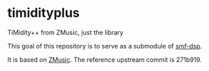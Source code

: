 # timidityplus
TiMidity++ from ZMusic, just the library

This goal of this repository is to serve as a submodule of [smf-dsp](https://github.com/jpcima/smf-dsp).

It is based on [ZMusic](https://github.com/coelckers/ZMusic). The reference upstream commit is 271b919.
